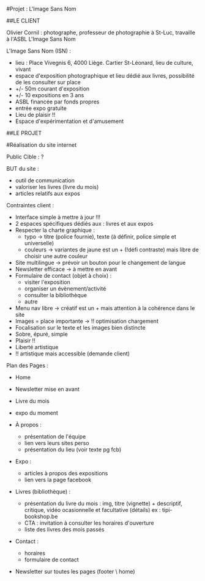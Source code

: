 #Projet : L'Image Sans Nom 

##LE CLIENT

Olivier Cornil : 
photographe, professeur de photographie à St-Luc, travaille à l'ASBL L'Image Sans Nom 

L'Image Sans Nom (ISN) : 
- lieu : Place Vivegnis 6, 4000 Liège. Cartier St-Léonard, lieu de culture, vivant 
- espace d'exposition photographique et lieu dédié aux livres, possibilité de les consulter sur place 
- +/- 50m courant d'exposition 
- +/- 10 expositions en 3 ans
- ASBL financée par fonds propres 
- entrée expo gratuite 
- Lieu de plaisir !! 
- Espace d'expérimentation et d'amusement

##LE PROJET

#Réalisation du site internet 

Public Cible : 
?

BUT du site : 
- outil de communication 
- valoriser les livres (livre du mois)
- articles relatifs aux expos

Contraintes client : 
- Interface simple à mettre à jour !!! 
- 2 espaces spécifiques dédiés aux : livres et aux expos 
- Respecter la charte graphique : 
    - typo -> titre (police fournie), texte (à définir, police simple et universelle)
    - couleurs -> variantes de jaune est un + (!défi contraste) mais libre de choisir une autre couleur
- Site multilingue -> prévoir un bouton pour le changement de langue
- Newsletter efficace -> à mettre en avant
- Formulaire de contact (objet à choix) : 
    - visiter l'exposition
    - organiser un évènement/activité
    - consulter la bibliothèque 
    - autre 
- Menu nav libre -> créatif est un + mais attention à la cohérence dans le site
- Images = place importante -> !! optimisation chargement 
- Focalisation sur le texte et les images bien distincte 
- Sobre, épuré, simple 
- Plaisir !! 
- Liberté artistique 
- !! artistique mais accessible (demande client)

Plan des Pages :
- Home 
- Newsletter mise en avant
- Livre du mois 
- expo du moment
- À propos :
    - présentation de l'équipe
    - lien vers leurs sites perso
    - présentation du lieu (voir texte pg fcb)
- Expo :
    - articles à propos des expositions 
     - lien vers la page facebook 
- Livres (bibliothèque) :
    - présentation du livre du mois : img, titre (vignette) + descriptif, critique, vidéo ocasionnelle et facultative (détails)
    ex : tipi-bookshop.be 
    - CTA : invitation à consulter les horaires d'ouverture
    - liste des livres des mois passés
- Contact :
    - horaires
    - formulaire de contact

- Newsletter sur toutes les pages (footer \ home)